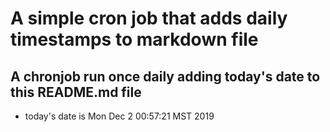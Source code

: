 A simple cron job that adds daily timestamps to markdown file
============================================================
## A chronjob run once daily adding today's date to this README.md file
* today's date is Mon Dec  2 00:57:21 MST 2019
